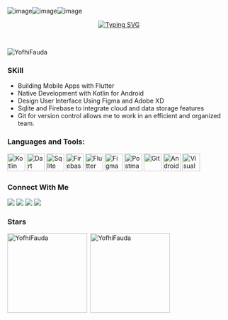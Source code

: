![image](https://github.com/YofhiFauda/YofhiFauda/assets/95088945/149f192b-c878-46a1-a77a-8de50383463e)![image](https://github.com/YofhiFauda/YofhiFauda/assets/95088945/72632862-9610-4a15-83f4-79df8ba41cbc)![image](https://github.com/YofhiFauda/YofhiFauda/assets/95088945/6634ffdd-93bf-400f-aa57-5eb8fe7fec90)<p align="center">
<a href="https://github.com/YofhiFauda"><img src="https://readme-typing-svg.demolab.com?font=Fira+Code&weight=500&size=25&duration=3500&pause=500&color=FF1484&center=true&vCenter=true&random=false&width=452&height=62&lines=Hi+Everyone;I'm+Yofhi+Fauda+Pradana;Junior+Mobile+Developer" alt="Typing SVG" /></a>
</p>

<br>

<p align="left"> <img src="https://komarev.com/ghpvc/?username=YofhiFauda&label=Profile%20views&color=0e75b6&style=flat" alt="YofhiFauda" /> </p>

### SKill
- Building Mobile Apps with Flutter
- Native Development with Kotlin for Android
- Design User Interface Using Figma and Adobe XD
- Sqlite and Firebase to integrate cloud and data storage features
- Git for version control allows me to work in an efficient and organized team.



<h3 align="left">Languages and Tools:</h3>
<p align="left">
<img src="https://img.shields.io/badge/Kotlin-0095D5?&style=for-the-badge&logo=kotlin&logoColor=white" alt="Kotlin" width="40" height="40"/>
<img src="https://img.shields.io/badge/Dart-0175C2?style=for-the-badge&logo=dart&logoColor=white" alt="Dart" width="40" height="40"/>
<img src="https://img.shields.io/badge/SQLite-07405E?style=for-the-badge&logo=sqlite&logoColor=white" alt="Sqlite" width="40" height="40"/>
<img src="https://img.shields.io/badge/Firebase-F5820D?style=for-the-badge&logo=firebase&logoColor=white" alt="Firebase" width="40" height="40"/>
<img src="https://img.shields.io/badge/Flutter-02569B?style=for-the-badge&logo=flutter&logoColor=white" alt="Flutter" width="40" height="40"/>
<img src="https://img.shields.io/badge/Figma-F24E1E?style=for-the-badge&logo=figma&logoColor=white" alt="Figma" width="40" height="40"/>
<img src="https://img.shields.io/badge/Postman-E8751A?style=for-the-badge&logo=postman&logoColor=white" alt="Postman" width="40" height="40"/>
<img src="https://img.shields.io/badge/GIT-E44C30?style=for-the-badge&logo=git&logoColor=white" alt="Git" width="40" height="40"/>
<img src="https://img.shields.io/badge/Android_Studio-3DDC84?style=for-the-badge&logo=android-studio&logoColor=white" alt="Android Studio" width="40" height="40"/>
<img src="https://img.shields.io/badge/Visual_Studio-5C2D91?style=for-the-badge&logo=visual%20studio&logoColor=white" alt="Visual Studio Code" width="40" height="40"/>
</p>

<h3 align="left">Connect With Me</h3>
<a href="https://www.linkedin.com/in/yofhi-fauda-pradana/" target="_blank"><img src="https://img.shields.io/badge/LinkedIn-0077B5?style=for-the-badge&logo=linkedin&logoColor=white" target="_blank"></a>
<a href="https://github.com/YofhiFauda" target="_blank"><img src="https://img.shields.io/badge/GitHub-100000?style=for-the-badge&logo=github&logoColor=white" target="_blank"></a>
<a href="https://instagram.com/yofhifauda" target="_blank"><img src="https://img.shields.io/badge/Instagram-E4405F?style=for-the-badge&logo=instagram&logoColor=white" target="_blank"></a>
<a href = "mailto:yofhi132@gmail.com"><img src="https://img.shields.io/badge/-Gmail-%23333?style=for-the-badge&logo=gmail&logoColor=white" target="_blank"></a>

<h3 align="left">Stars</h3>
<img align="left" height="180em" src="https://github-readme-stats.vercel.app/api/top-langs/?username=YofhiFauda&layout=compact&theme=" alt=YofhiFauda />

<p>&nbsp;<img align="center" height="180em" src="https://github-readme-stats.vercel.app/api?username=YofhiFauda&show_icons=true&locale=en&theme=" alt="YofhiFauda" /></p>


